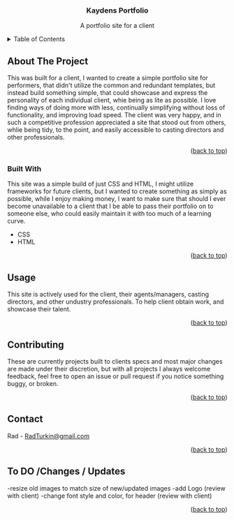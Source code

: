 <a name="readme-top"></a>



<div align="center">
  <a href="https://www.kaydenkoshelev.netlify.app">
   <!-- <img src="images/logo.png" alt="Logo" width="80" height="80"> -->
  </a>

  <h3 align="center">Kaydens Portfolio</h3>

  <p align="center">
    A portfolio site for a client
  </p>
</div>



<!-- TABLE OF CONTENTS -->
<details>
  <summary>Table of Contents</summary>
  <ol>
    <li>
      <a href="#about-the-project">About The Project</a>
      <ul>
        <li><a href="#built-with">Built With</a></li>
      </ul>
    </li>
    <li><a href="#usage">Usage</a></li>
    <li><a href="#contributing">Contributing</a></li>
    <li><a href="#contact">Contact</a></li>
    <li><a href="#acknowledgments">Acknowledgments</a></li>
  </ol>
</details>



<!-- ABOUT THE PROJECT -->
## About The Project


This was built for a client, I wanted to create a simple portfolio site for performers, that didn't utilize the common and redundant templates,
but instead build something simple, that could showcase and express the personality of each individual client, whie being as lite as possible.
I love finding ways of doing more with less, continually simplifying without loss of functionality, and improving load speed.
The client was very happy, and in such a competitive profession appreciated a site that stood out from others, whlie being tidy, to the point, 
and easily accessible to casting directors and other professionals.

<p align="right">(<a href="#readme-top">back to top</a>)</p>



### Built With

This site was a simple build of just CSS and HTML, I might utilize frameworks for future clients, but I wanted to create something as simply as possible, 
while I enjoy making money, I want to make sure that should I ever become unavailable to a client that I be able to pass their portfolio on to someone else, 
who could easily maintain it with too much of a learning curve.

* CSS
* HTML

<p align="right">(<a href="#readme-top">back to top</a>)</p>


## Usage

This site is actively used for the client, their agents/managers, casting directors, and other undustry professionals.
To help client obtain work, and showcase their talent.

<p align="right">(<a href="#readme-top">back to top</a>)</p>


<!-- CONTRIBUTING -->
## Contributing

These are currently projects built to clients specs and most major changes are made under their discretion, 
but with all projects I always welcome feedback, feel free to open an issue or pull request if you notice something buggy, or broken.

<p align="right">(<a href="#readme-top">back to top</a>)</p>


<!-- CONTACT -->
## Contact

Rad - RadTurkin@gmail.com

<p align="right">(<a href="#readme-top">back to top</a>)</p>


<!-- chnages/updates to be made -->
## To DO /Changes / Updates

-resize old images to match size of new/updated images
-add Logo (review with client)
-change font style and color, for header (review with client)

<p align="right">(<a href="#readme-top">back to top</a>)</p>

